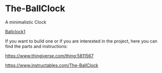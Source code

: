 # The-BallClock
A minimalistic Clock

[Ballclock1](/Ballclock1.jpg)

If you want to build one or if you are interested in the project, here you can find the parts and instructions:

https://www.thingiverse.com/thing:5811567

https://www.instructables.com/The-BallClock
